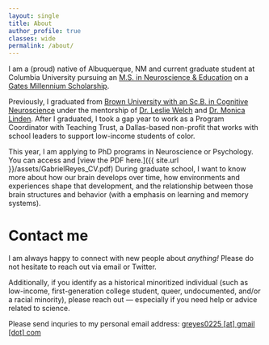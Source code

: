 ```yaml
---
layout: single
title: About
author_profile: true
classes: wide
permalink: /about/
---
```


I am a (proud) native of Albuquerque, NM and current graduate student at Columbia University pursuing an [M.S. in Neuroscience & Education](https://www.tc.columbia.edu/biobehavioral-sciences/neuroscience-and-education/) on a [Gates Millennium Scholarship](gmsp.org). 

Previously, I graduated from [Brown University with an Sc.B. in Cognitive Neuroscience](https://www.brown.edu/academics/cognitive-linguistic-psychological-sciences/) under the mentorship of [Dr. Leslie Welch](https://www.brown.edu/academics/cognitive-linguistic-psychological-sciences/people/faculty/leslie-welch) and [Dr. Monica Linden](https://vivo.brown.edu/display/ml32). After I graduated, I took a gap year to work as a Program Coordinator with Teaching Trust, a Dallas-based non-profit that works with school leaders to support low-income students of color. 

This year, I am applying to PhD programs in Neuroscience or Psychology. You can access and [view the PDF here.]({{ site.url }}/assets/GabrielReyes_CV.pdf) During graduate school, I want to know more about how our brain develops over time, how environments and experiences shape that development, and the relationship between those brain structures and behavior (with a emphasis on learning and memory systems). 

# **Contact me**

I am always happy to connect with new people about *anything!* Please do not hesitate to reach out via email or Twitter. 

Additionally, if you identify as a historical minoritized individual (such as low-income, first-generation college student, queer, undocumented, and/or a racial minority), please reach out — especially if you need help or advice related to science. 

Please send inquries to my personal email address: [greyes0225 [at] gmail [dot] com](mailto:greyes0225@gmail.com)
